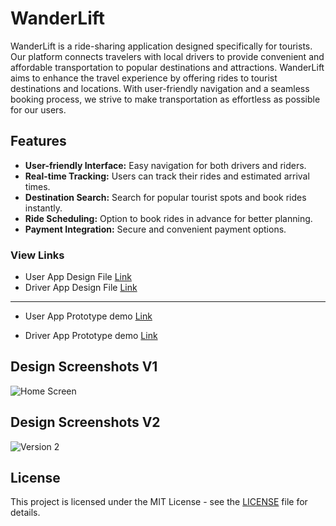 ---
---
# WanderLift

WanderLift is a ride-sharing application designed specifically for tourists. Our platform connects travelers with local drivers to provide convenient and affordable transportation to popular destinations and attractions. 
WanderLift aims to enhance the travel experience by offering rides to tourist destinations and locations. With user-friendly navigation and a seamless booking process, we strive to make transportation as effortless as possible for our users.

## Features
- **User-friendly Interface:** Easy navigation for both drivers and riders.
- **Real-time Tracking:** Users can track their rides and estimated arrival times.
- **Destination Search:** Search for popular tourist spots and book rides instantly.
- **Ride Scheduling:** Option to book rides in advance for better planning.
- **Payment Integration:** Secure and convenient payment options.

### 
### View Links 
- User App Design File    [Link](https://www.figma.com/design/pcEWICO5dObpsuV0RHCU7e/WanderLift?node-id=0-1&t=qdPLj4IiBcVVx6iw-1)
- Driver App Design File  [Link](https://www.figma.com/design/pcEWICO5dObpsuV0RHCU7e/WanderLift?node-id=43-1143&t=tXu0oCCCuDcbkdLW-1)
- --------------------------------------------------
- User App Prototype demo    [Link](https://www.figma.com/proto/pcEWICO5dObpsuV0RHCU7e/WanderLift?page-id=0%3A1&node-id=4-1137&node-type=frame&viewport=693%2C263%2C0.19&t=mz6b4UGIbJfo7mSD-1&scaling=scale-down&content-scaling=fixed&starting-point-node-id=2%3A7337&share=1)

- Driver App Prototype demo  [Link](https://www.figma.com/proto/pcEWICO5dObpsuV0RHCU7e/WanderLift?page-id=43%3A1143&node-id=43-13202&viewport=-239%2C-159%2C0.25&t=4G7voaFdurOkM6Od-1&scaling=min-zoom&content-scaling=fixed&starting-point-node-id=43%3A13190)


## Design Screenshots V1
![Home Screen](https://github.com/n-h-e-z-r-o-n/UI-UX-design-hub/blob/main/UI-Images/WanderLift.png)

## Design Screenshots V2
![Version 2](https://github.com/n-h-e-z-r-o-n/UI-UX-design-hub/blob/main/UI-Images/image.png)

## License
This project is licensed under the MIT License - see the [LICENSE](LICENSE) file for details.
